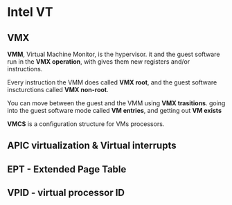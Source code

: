
# Intel VT

## VMX

**VMM**, Virtual Machine Monitor, is the hypervisor. it and the guest software run in the **VMX operation**, with gives them new registers and/or instructions.

Every instruction the VMM does called **VMX root**, and the guest software inscturctions called **VMX non-root**.

You can move between the guest and the VMM using **VMX trasitions**. going into the guest software mode called **VM entries**, and getting out **VM exists**

**VMCS** is a configuration structure for VMs processors.

## APIC virtualization & Virtual interrupts

## EPT - Extended Page Table

## VPID - virtual processor ID
